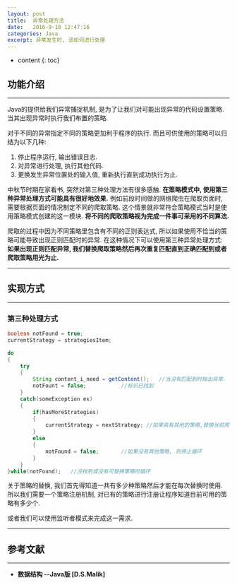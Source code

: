 ```yaml
---
layout: post
title:  异常处理方法
date:   2016-9-18 12:47:16
categories: Java
excerpt: 异常发生时, 该如何进行处理
---
```


* content
{: toc}

## 功能介绍

---

Java的提供给我们异常捕捉机制, 是为了让我们对可能出现异常的代码设置策略. 当其出现异常时执行我们布置的策略.   
   
对于不同的异常指定不同的策略更加利于程序的执行. 而且可供使用的策略可以归结为以下几种:   
   
1. 停止程序运行, 输出错误日志.   
2. 对异常进行处理, 执行其他代码.   
3. 更换发生异常位置处的输入值, 重新执行直到成功执行为止.    
   
中秋节时期在家看书, 突然对第三种处理方法有很多感触. **在策略模式中, 使用第三种异常处理方式可能具有很好地效果.** 例如前段时间做的网络爬虫在爬取页面时, 需要根据页面的情况制定不同的爬取策略. 这个情景就非常符合策略模式当时是使用策略模式创建的这一模块. **将不同的爬取策略视为完成一件事可采用的不同算法.**   
   
爬取的过程中因为不同策略里包含有不同的正则表达式, 所以如果使用不恰当的策略可能导致出现正则匹配时的异常. 在这种情况下可以使用第三种异常处理方式: **如果出现正则匹配异常, 我们替换爬取策略然后再次重复匹配直到正确匹配到或者爬取策略用光为止.**

---

## 实现方式

---

### 第三种处理方式

``` Java
boolean notFound = true;
currentStrategy = strategiesItem;

do
{
	try
	{
		String content_i_need = getContent();	//当没有匹配到时抛出异常.
		notFount = false;			//标识已找到
	}
	catch(someException ex)
	{
		if(hasMoreStrategies)
		{
			currentStrategy = nextStrategy;	//如果具有其他的策略,替换当前爬取策略
		}
		else
		{
			notFound = false;		//如果没有其他策略, 则停止循环
		}
	}
}while(notFound);	//没找到或没有可替换策略时循环
```

关于策略的替换, 我们首先得知道一共有多少种策略然后才能在每次替换时使用. 所以我们需要一个策略注册机制, 对已有的策略进行注册让程序知道目前可用的策略有多少个.   

或者我们可以使用监听者模式来完成这一需求.  

---

## 参考文献

---

* **数据结构 --Java版 [D.S.Malik]**